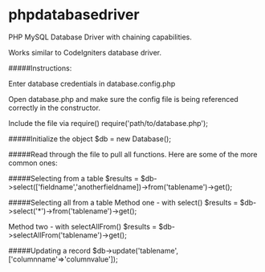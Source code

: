 phpdatabasedriver
=================

PHP MySQL Database Driver with chaining capabilities.

Works similar to CodeIgniters database driver.

#####Instructions:

Enter database credentials in database.config.php

Open database.php and make sure the config file is being referenced correctly in the constructor.

Include the file via require()
require('path/to/database.php');

#####Initialize the object
$db = new Database();

#####Read through the file to pull all functions. Here are some of the more common ones:

#####Selecting from a table
$results = $db->select(['fieldname','anotherfieldname])->from('tablename')->get();

#####Selecting all from a table
Method one - with select()
$results = $db->select('*')->from('tablename')->get();

Method two - with selectAllFrom()
$results = $db->selectAllFrom('tablename')->get();

#####Updating a record
$db->update('tablename',['columnname'=>'columnvalue']);

